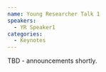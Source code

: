```yaml
---
name: Young Researcher Talk 1
speakers:
  - YR Speaker1
categories:
  - Keynotes
---
```


TBD - announcements shortly.